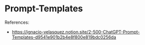 # Prompt-Templates

References:
- https://ignacio-velasquez.notion.site/2-500-ChatGPT-Prompt-Templates-d9541e901b2b4e8f800e819bdc0256da
  
